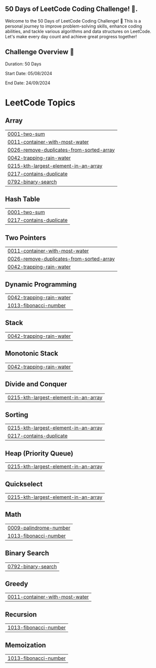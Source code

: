 ## 50 Days of LeetCode Coding Challenge! 🎯.
Welcome to the 50 Days of LeetCode Coding Challenge! 🎉 This is a personal journey to improve problem-solving skills, enhance coding abilities, and tackle various algorithms and data structures on LeetCode. Let's make every day count and achieve great progress together!

## Challenge Overview 🔄
Duration: 50 Days

Start Date: 05/08/2024

End Date: 24/09/2024

<!---LeetCode Topics Start-->
# LeetCode Topics
## Array
|  |
| ------- |
| [0001-two-sum](https://github.com/AakritiShory/Leetcode-Daily-Problems/tree/master/0001-two-sum) |
| [0011-container-with-most-water](https://github.com/AakritiShory/Leetcode-Daily-Problems/tree/master/0011-container-with-most-water) |
| [0026-remove-duplicates-from-sorted-array](https://github.com/AakritiShory/Leetcode-Daily-Problems/tree/master/0026-remove-duplicates-from-sorted-array) |
| [0042-trapping-rain-water](https://github.com/AakritiShory/Leetcode-Daily-Problems/tree/master/0042-trapping-rain-water) |
| [0215-kth-largest-element-in-an-array](https://github.com/AakritiShory/Leetcode-Daily-Problems/tree/master/0215-kth-largest-element-in-an-array) |
| [0217-contains-duplicate](https://github.com/AakritiShory/Leetcode-Daily-Problems/tree/master/0217-contains-duplicate) |
| [0792-binary-search](https://github.com/AakritiShory/Leetcode-Daily-Problems/tree/master/0792-binary-search) |
## Hash Table
|  |
| ------- |
| [0001-two-sum](https://github.com/AakritiShory/Leetcode-Daily-Problems/tree/master/0001-two-sum) |
| [0217-contains-duplicate](https://github.com/AakritiShory/Leetcode-Daily-Problems/tree/master/0217-contains-duplicate) |
## Two Pointers
|  |
| ------- |
| [0011-container-with-most-water](https://github.com/AakritiShory/Leetcode-Daily-Problems/tree/master/0011-container-with-most-water) |
| [0026-remove-duplicates-from-sorted-array](https://github.com/AakritiShory/Leetcode-Daily-Problems/tree/master/0026-remove-duplicates-from-sorted-array) |
| [0042-trapping-rain-water](https://github.com/AakritiShory/Leetcode-Daily-Problems/tree/master/0042-trapping-rain-water) |
## Dynamic Programming
|  |
| ------- |
| [0042-trapping-rain-water](https://github.com/AakritiShory/Leetcode-Daily-Problems/tree/master/0042-trapping-rain-water) |
| [1013-fibonacci-number](https://github.com/AakritiShory/Leetcode-Daily-Problems/tree/master/1013-fibonacci-number) |
## Stack
|  |
| ------- |
| [0042-trapping-rain-water](https://github.com/AakritiShory/Leetcode-Daily-Problems/tree/master/0042-trapping-rain-water) |
## Monotonic Stack
|  |
| ------- |
| [0042-trapping-rain-water](https://github.com/AakritiShory/Leetcode-Daily-Problems/tree/master/0042-trapping-rain-water) |
## Divide and Conquer
|  |
| ------- |
| [0215-kth-largest-element-in-an-array](https://github.com/AakritiShory/Leetcode-Daily-Problems/tree/master/0215-kth-largest-element-in-an-array) |
## Sorting
|  |
| ------- |
| [0215-kth-largest-element-in-an-array](https://github.com/AakritiShory/Leetcode-Daily-Problems/tree/master/0215-kth-largest-element-in-an-array) |
| [0217-contains-duplicate](https://github.com/AakritiShory/Leetcode-Daily-Problems/tree/master/0217-contains-duplicate) |
## Heap (Priority Queue)
|  |
| ------- |
| [0215-kth-largest-element-in-an-array](https://github.com/AakritiShory/Leetcode-Daily-Problems/tree/master/0215-kth-largest-element-in-an-array) |
## Quickselect
|  |
| ------- |
| [0215-kth-largest-element-in-an-array](https://github.com/AakritiShory/Leetcode-Daily-Problems/tree/master/0215-kth-largest-element-in-an-array) |
## Math
|  |
| ------- |
| [0009-palindrome-number](https://github.com/AakritiShory/Leetcode-Daily-Problems/tree/master/0009-palindrome-number) |
| [1013-fibonacci-number](https://github.com/AakritiShory/Leetcode-Daily-Problems/tree/master/1013-fibonacci-number) |
## Binary Search
|  |
| ------- |
| [0792-binary-search](https://github.com/AakritiShory/Leetcode-Daily-Problems/tree/master/0792-binary-search) |
## Greedy
|  |
| ------- |
| [0011-container-with-most-water](https://github.com/AakritiShory/Leetcode-Daily-Problems/tree/master/0011-container-with-most-water) |
## Recursion
|  |
| ------- |
| [1013-fibonacci-number](https://github.com/AakritiShory/Leetcode-Daily-Problems/tree/master/1013-fibonacci-number) |
## Memoization
|  |
| ------- |
| [1013-fibonacci-number](https://github.com/AakritiShory/Leetcode-Daily-Problems/tree/master/1013-fibonacci-number) |
<!---LeetCode Topics End-->
